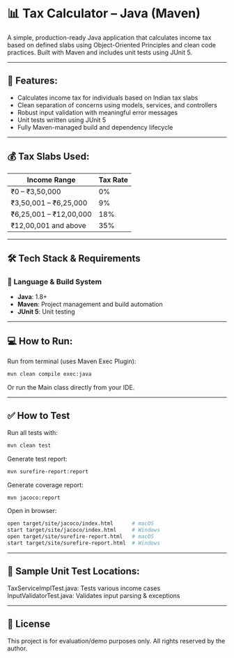 # 📊 Tax Calculator – Java (Maven)

A simple, production-ready Java application that calculates income tax based on defined slabs using Object-Oriented Principles and clean code practices. Built with Maven and includes unit tests using JUnit 5.

---

## 🚀 Features:

- Calculates income tax for individuals based on Indian tax slabs
- Clean separation of concerns using models, services, and controllers
- Robust input validation with meaningful error messages
- Unit tests written using JUnit 5
- Fully Maven-managed build and dependency lifecycle

---

## 💰 Tax Slabs Used:

| Income Range             | Tax Rate |
|--------------------------|----------|
| ₹0 – ₹3,50,000           | 0%       |
| ₹3,50,001 – ₹6,25,000    | 9%       |
| ₹6,25,001 – ₹12,00,000   | 18%      |
| ₹12,00,001 and above     | 35%      |

---

## 🛠 Tech Stack & Requirements

### 🧪 Language & Build System
- **Java**: 1.8+
- **Maven**: Project management and build automation
- **JUnit 5**: Unit testing

---

## 💻 How to Run:

Run from terminal (uses Maven Exec Plugin):

```bash
mvn clean compile exec:java
```
Or run the Main class directly from your IDE.

---

## ✅ How to Test

Run all tests with:
```bash
mvn clean test
```
Generate test report:
```bash
mvn surefire-report:report
```
Generate coverage report:
```bash
mvn jacoco:report
```
Open in browser:
```bash
open target/site/jacoco/index.html      # macOS
start target/site/jacoco/index.html     # Windows
open target/site/surefire-report.html   # macOS
start target/site/surefire-report.html  # Windows
```
---

## 🧪 Sample Unit Test Locations:

TaxServiceImplTest.java: Tests various income cases
InputValidatorTest.java: Validates input parsing & exceptions

---

## 📄 License
This project is for evaluation/demo purposes only. All rights reserved by the author.
